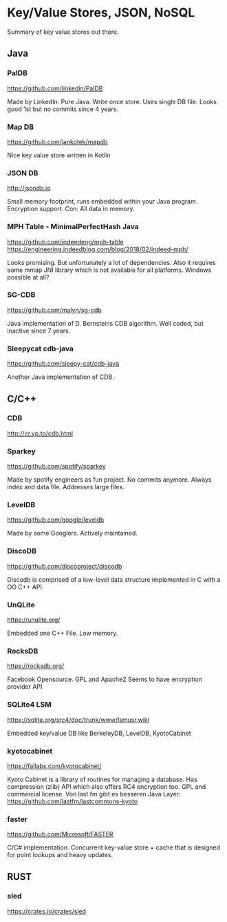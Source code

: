 # Key/Value Stores, JSON, NoSQL

Summary of key value stores out there.

## Java

### PalDB
<https://github.com/linkedin/PalDB>

Made by LinkedIn. Pure Java. Write once store. Uses single DB file.
Looks good 1st but no commits since 4 years.

### Map DB
<https://github.com/jankotek/mapdb>

Nice key value store written in Kotlin

### JSON DB
<http://jsondb.io>

Small memory footprint, runs embedded within your Java program. Encryption support. Con: All data in memory.

### MPH Table - MinimalPerfectHash Java

<https://github.com/indeedeng/mph-table>
<https://engineering.indeedblog.com/blog/2018/02/indeed-mph/>

Looks promising. But unfortunately a lot of dependencies. Also it requires
some mmap JNI library which is not available for all platforms. Windows
possible at all?

### SG-CDB
<https://github.com/malyn/sg-cdb>

Java implementation of D. Bernsteins CDB algorithm. Well coded, but inactive since 7 years.

### Sleepycat cdb-java
<https://github.com/sleepy-cat/cdb-java>

Another Java implementation of CDB.

## C/C++

### CDB
<http://cr.yp.to/cdb.html>

### Sparkey
<https://github.com/spotify/sparkey>

Made by spotify engineers as fun project. No commits anymore.
Always index and data file. Addresses large files.

### LevelDB
<https://github.com/google/leveldb>

Made by some Googlers. Actively maintained. 

### DiscoDB
<https://github.com/discoproject/discodb>

Discodb is comprised of a low-level data structure implemented in C with a OO C++ API.
 
### UnQLite
<https://unqlite.org/>

Embedded one C++ File. Low memory.

### RocksDB
<https://rocksdb.org/>

Facebook Opensource. GPL and Apache2
Seems to have encryption provider API

### SQLite4 LSM
<https://sqlite.org/src4/doc/trunk/www/lsmusr.wiki>

Embedded key/value DB like BerkeleyDB, LevelDB, KyotoCabinet

### kyotocabinet
<https://fallabs.com/kyotocabinet/>

Kyoto Cabinet is a library of routines for managing a database.
Has compression (zlib) API which also offers RC4 encryption too.
GPL and commercial license.
Von last.fm gibt es besseren Java Layer:
https://github.com/lastfm/lastcommons-kyoto

### faster
<https://github.com/Microsoft/FASTER>

C/C# implementation. Concurrent key-value store + cache that is designed for point lookups and heavy updates.


## RUST

### sled
<https://crates.io/crates/sled>


